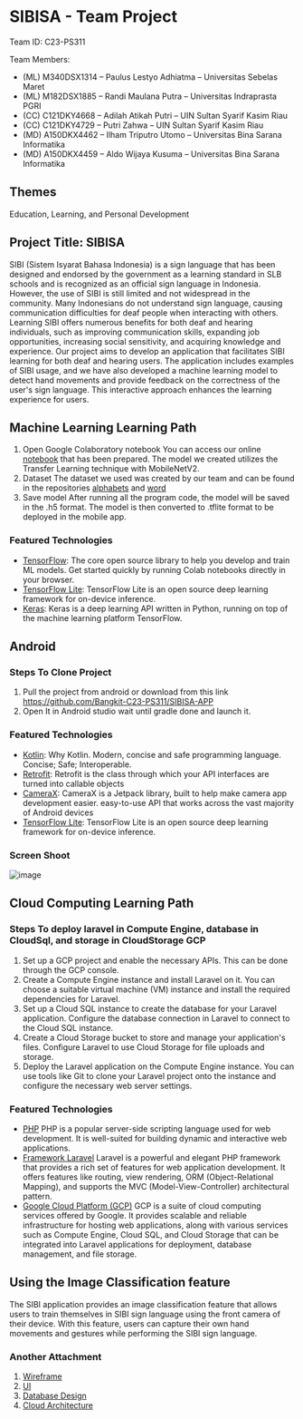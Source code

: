 # SIBISA - Team Project

Team ID: C23-PS311

Team Members:
- (ML) M340DSX1314 – Paulus Lestyo Adhiatma – Universitas Sebelas Maret
- (ML) M182DSX1885 – Randi Maulana Putra – Universitas Indraprasta PGRI
- (CC) C121DKY4668 – Adilah Atikah Putri – UIN Sultan Syarif Kasim Riau 
- (CC) C121DKY4729 – Putri Zahwa – UIN Sultan Syarif Kasim Riau
- (MD) A150DKX4462 – Ilham Triputro Utomo – Universitas Bina Sarana Informatika
- (MD) A150DKX4459 – Aldo Wijaya Kusuma – Universitas Bina Sarana Informatika

## Themes
Education, Learning, and Personal Development

## Project Title: SIBISA
SIBI (Sistem Isyarat Bahasa Indonesia) is a sign language that has been designed and endorsed by the government as a learning standard in SLB schools and is recognized as an official sign language in Indonesia. However, the use of SIBI is still limited and not widespread in the community. Many Indonesians do not understand sign language, causing communication difficulties for deaf people when interacting with others. Learning SIBI offers numerous benefits for both deaf and hearing individuals, such as improving communication skills, expanding job opportunities, increasing social sensitivity, and acquiring knowledge and experience. Our project aims to develop an application that facilitates SIBI learning for both deaf and hearing users. The application includes examples of SIBI usage, and we have also developed a machine learning model to detect hand movements and provide feedback on the correctness of the user's sign language. This interactive approach enhances the learning experience for users.

## Machine Learning Learning Path

1. Open Google Colaboratory notebook
You can access our online [notebook](https://colab.research.google.com/drive/1aOfLQBI7nyxHDNOiY90w3JKodHmWO0b9?usp=sharing) that has been prepared. The model we created utilizes the Transfer Learning technique with MobileNetV2.
2. Dataset
The dataset we used was created by our team and can be found in the repositories [alphabets](https://github.com/Bangkit-C23-PS311/Data) and [word](https://github.com/Bangkit-C23-PS311/Dataset-kata)
3. Save model
After running all the program code, the model will be saved in the .h5 format. The model is then converted to .tflite format to be deployed in the mobile app.

### Featured Technologies
* [TensorFlow](https://www.tensorflow.org/): The core open source library to help you develop and train ML models. Get started quickly by running Colab notebooks directly in your browser.
* [TensorFlow Lite](https://www.tensorflow.org/lite): TensorFlow Lite is an open source deep learning framework for on-device inference.
* [Keras](https://keras.io/): Keras is a deep learning API written in Python, running on top of the machine learning platform TensorFlow.


## Android
### Steps To Clone Project
1. Pull the project from android  or download from this link https://github.com/Bangkit-C23-PS311/SIBISA-APP
2. Open It in Android studio wait until gradle done and launch it.

### Featured Technologies

* [Kotlin](kotlinlang.org): Why Kotlin. Modern, concise and safe programming language. Concise; Safe; Interoperable.
* [Retrofit](square.github.io): Retrofit is the class through which your API interfaces are turned into callable objects
* [CameraX](https://developer.android.com/training/camerax): CameraX is a Jetpack library, built to help make camera app development easier. easy-to-use API that works across the vast majority of Android devices
* [TensorFlow Lite](https://www.tensorflow.org/lite): TensorFlow Lite is an open source deep learning framework for on-device inference.

### Screen Shoot
![image](https://github.com/Bangkit-C23-PS311/.github/assets/51690314/d22a7ae8-9d95-4afb-a8dd-5ff32142c696)


## Cloud Computing Learning Path
### Steps To deploy laravel in Compute Engine, database in CloudSql, and storage in CloudStorage GCP
1. Set up a GCP project and enable the necessary APIs. This can be done through the GCP console.
2. Create a Compute Engine instance and install Laravel on it. You can choose a suitable virtual machine (VM) instance and install the required dependencies for Laravel.
3. Set up a Cloud SQL instance to create the database for your Laravel application. Configure the database connection in Laravel to connect to the Cloud SQL instance.
4. Create a Cloud Storage bucket to store and manage your application's files. Configure Laravel to use Cloud Storage for file uploads and storage.
5. Deploy the Laravel application on the Compute Engine instance. You can use tools like Git to clone your Laravel project onto the instance and configure the necessary web server settings.

### Featured Technologies
* [PHP](https://www.php.net/) PHP is a popular server-side scripting language used for web development. It is well-suited for building dynamic and interactive web applications.
* [Framework Laravel](https://laravel.com/)  Laravel is a powerful and elegant PHP framework that provides a rich set of features for web application development. It offers features like routing, view rendering, ORM (Object-Relational Mapping), and supports the MVC (Model-View-Controller) architectural pattern.
* [Google Cloud Platform (GCP)](https://cloud.google.com/gcp/)  GCP is a suite of cloud computing services offered by Google. It provides scalable and reliable infrastructure for hosting web applications, along with various services such as Compute Engine, Cloud SQL, and Cloud Storage that can be integrated into Laravel applications for deployment, database management, and file storage.

## Using the Image Classification feature
The SIBI application provides an image classification feature that allows users to train themselves in SIBI sign language using the front camera of their device. With this feature, users can capture their own hand movements and gestures while performing the SIBI sign language.

### Another Attachment
1. [Wireframe](https://whimsical.com/sibisa-13r3ttr9E5bzZRkcnY8kvk)
2. [UI](https://www.figma.com/file/EZIAgwFB884ajx4sapmYCW/SIBISA-UI?type=design&node-id=0-1)
3. [Database Design](https://drive.google.com/file/d/1z-l4pftJsL-6gPFo8MRKCSWHfH_SvhRX/view?usp=sharing)
4. [Cloud Architecture](https://drive.google.com/file/d/1RkoSGgp0WkhpS11xEiRhfSWYOUTaCX33/view)

